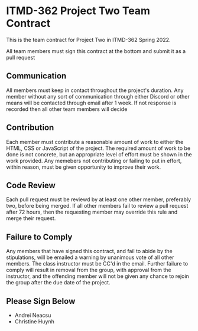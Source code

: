 # ITMD-362 Project Two Team Contract

This is the team contract for Project Two in ITMD-362 Spring 2022. 

All team members must sign this contract at the bottom and submit it as a pull request

## Communication
All members must keep in contact throughout the project's duration. 
Any member without any sort of communication through either Discord or other means will be contacted through email after 1 week.
If not response is recorded then all other team members will decide 

## Contribution
Each member must contribute a reasonable amount of work to either the HTML, CSS or JavaScript of the project.
The required amount of work to be done is not concrete, but an appropriate level of effort must be shown in the work provided.
Any memebers not contributing or failing to put in effort, within reason, must be given opportunity to improve their work.

## Code Review
Each pull request must be reviewd by at least one other member, preferably two, before being merged.
If all other members fail to review a pull request after 72 hours, then the requesting member may override this rule and merge their request.

## Failure to Comply
Any members that have signed this contract, and fail to abide by the stipulations, will be emailed a warning by unanimous vote of all other members. The class instructor must be CC'd in the email.
Further failure to comply will result in removal from the group, with approval from the instructor, and the offending member will not be given any chance to rejoin the group after the due date of the project.

## Please Sign Below
- Andrei Neacsu
- Christine Huynh
